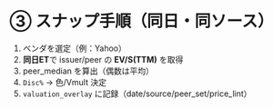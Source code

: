 # ③ スナップ手順（同日・同ソース）

1) ベンダを選定（例：Yahoo）  
2) **同日ET**で issuer/peer の **EV/S(TTM)** を取得  
3) peer_median を算出（偶数は平均）  
4) `Disc%` → 色/Vmult 決定  
5) `valuation_overlay` に記録（date/source/peer_set/price_lint）
